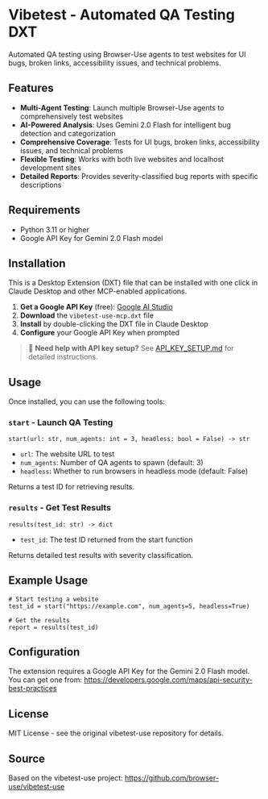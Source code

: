 # Vibetest - Automated QA Testing DXT

Automated QA testing using Browser-Use agents to test websites for UI bugs, broken links, accessibility issues, and technical problems.

## Features

- **Multi-Agent Testing**: Launch multiple Browser-Use agents to comprehensively test websites
- **AI-Powered Analysis**: Uses Gemini 2.0 Flash for intelligent bug detection and categorization
- **Comprehensive Coverage**: Tests for UI bugs, broken links, accessibility issues, and technical problems
- **Flexible Testing**: Works with both live websites and localhost development sites
- **Detailed Reports**: Provides severity-classified bug reports with specific descriptions

## Requirements

- Python 3.11 or higher
- Google API Key for Gemini 2.0 Flash model

## Installation

This is a Desktop Extension (DXT) file that can be installed with one click in Claude Desktop and other MCP-enabled applications.

1. **Get a Google API Key** (free): [Google AI Studio](https://aistudio.google.com/app/apikey)
2. **Download** the `vibetest-use-mcp.dxt` file
3. **Install** by double-clicking the DXT file in Claude Desktop
4. **Configure** your Google API Key when prompted

> 🔑 **Need help with API key setup?** See [API_KEY_SETUP.md](API_KEY_SETUP.md) for detailed instructions.

## Usage

Once installed, you can use the following tools:

### `start` - Launch QA Testing
```
start(url: str, num_agents: int = 3, headless: bool = False) -> str
```
- `url`: The website URL to test
- `num_agents`: Number of QA agents to spawn (default: 3)
- `headless`: Whether to run browsers in headless mode (default: False)

Returns a test ID for retrieving results.

### `results` - Get Test Results
```
results(test_id: str) -> dict
```
- `test_id`: The test ID returned from the start function

Returns detailed test results with severity classification.

## Example Usage

```
# Start testing a website
test_id = start("https://example.com", num_agents=5, headless=True)

# Get the results
report = results(test_id)
```

## Configuration

The extension requires a Google API Key for the Gemini 2.0 Flash model. You can get one from:
https://developers.google.com/maps/api-security-best-practices

## License

MIT License - see the original vibetest-use repository for details.

## Source

Based on the vibetest-use project: https://github.com/browser-use/vibetest-use

